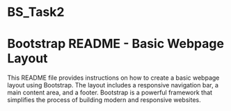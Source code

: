 # BS_Task2
# Bootstrap README - Basic Webpage Layout

This README file provides instructions on how to create a basic webpage layout using Bootstrap. The layout includes a responsive navigation bar, a main content area, and a footer. Bootstrap is a powerful framework that simplifies the process of building modern and responsive websites.
